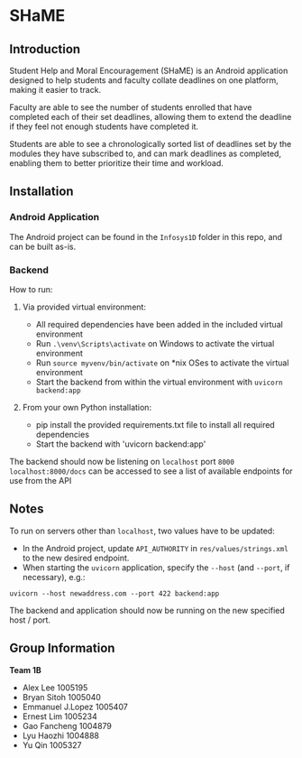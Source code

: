 # **SHaME**

## **Introduction**
Student Help and Moral Encouragement \(SHaME) is an Android application designed to help students and faculty collate deadlines on one platform, making it easier to track.

Faculty are able to see the number of students enrolled that have completed each of their set deadlines, allowing them to extend the deadline if they feel not enough students have completed it.

Students are able to see a chronologically sorted list of deadlines set by the modules they have subscribed to, and can mark deadlines as completed, enabling them to better prioritize their time and workload.

## **Installation**
### **Android Application**
The Android project can be found in the `Infosys1D` folder in this repo, and can be built as-is.

### **Backend**
How to run:
1. Via provided virtual environment:
	- All required dependencies have been added in the included virtual environment
	- Run `.\venv\Scripts\activate` on Windows to activate the virtual environment
	- Run `source myvenv/bin/activate` on *nix OSes to activate the virtual environment
	- Start the backend from within the virtual environment with `uvicorn backend:app`

2. From your own Python installation:
	- pip install the provided requirements.txt file to install all required dependencies
	- Start the backend with 'uvicorn backend:app'

The backend should now be listening on `localhost` port `8000`
`localhost:8000/docs` can be accessed to see a list of available endpoints for use from the API

## **Notes**
To run on servers other than `localhost`, two values have to be updated:
- In the Android project, update `API_AUTHORITY` in `res/values/strings.xml` to the new desired endpoint.
- When starting the `uvicorn` application, specify the `--host` \(and `--port`, if necessary), e.g.:
```
uvicorn --host newaddress.com --port 422 backend:app
```

The backend and application should now be running on the new specified host / port.

## **Group Information**
**Team 1B**
- Alex Lee 1005195
- Bryan Sitoh 1005040
- Emmanuel J.Lopez 1005407
- Ernest Lim 1005234
- Gao Fancheng 1004879
- Lyu Haozhi 1004888
- Yu Qin 1005327

